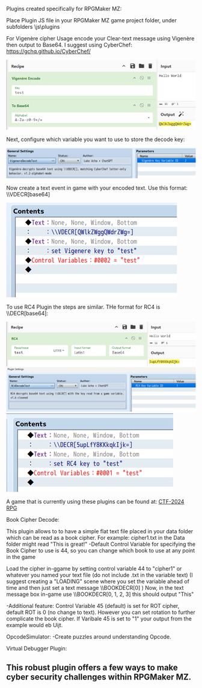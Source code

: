 Plugins created specifically for RPGMaker MZ:

Place Plugin JS file in your RPGMaker MZ game project folder, under subfolders \js\plugins

For Vigenère cipher Usage encode your Clear-text message using Vigenère then output to Base64.
  I suggest using CyberChef: https://gchq.github.io/CyberChef/

![alt text](https://raw.githubusercontent.com/securitymagic/rpgmakermz/main/images/vigenere-recipe.png "Vigenere CyberChef Recipe")

Next, configure which variable you want to use to store the decode key:

![alt text](https://raw.githubusercontent.com/securitymagic/rpgmakermz/main/images/vigenereplugin.png "Vigenere Plugin Manager")

Now create a text event in game with your encoded text. Use this format: \\\\VDECR[base64]

![alt text](https://raw.githubusercontent.com/securitymagic/rpgmakermz/main/images/vigenere-use.png "Vigenere Usage Example")

To use RC4 Plugin the steps are similar. THe format for RC4 is \\\\DECR[base64]:

![alt text](https://raw.githubusercontent.com/securitymagic/rpgmakermz/main/images/rc4-recipe.png "RC4 CyberChef Recipe")
![alt text](https://raw.githubusercontent.com/securitymagic/rpgmakermz/main/images/rc4plugin.png "RC4 Plugin Manager")
![alt text](https://raw.githubusercontent.com/securitymagic/rpgmakermz/main/images/rc4-use.png "RC4 Usage Example")

A game that is currently using these plugins can be found at: [CTF-2024 RPG](https://lukeacha.itch.io/capture-the-flag-2024)

Book Cipher Decode:

This plugin allows to to have a simple flat text file placed in your data folder which can be read as a book cipher. 
For example: cipher1.txt in the Data folder might read "This is great!"
-Default Control Variable for specifying the Book Cipher to use is 44, so you can change which book to use at any point in the game

Load the cipher in-ggame by setting control variable 44 to "cipher1" or whatever you named your text file (do not include .txt in the variable text)
(I suggest creating a "LOADING" scene where you set the variable ahead of time and then just set a text message \\\\BOOKDECR[0] )
Now, in the text message box in-game use \\\\BOOKDECR[0, 1, 2, 3] this should output "This"

-Additional feature: Control Variable 45 (default) is set for ROT cipher, default ROT is 0 (no change to text). However you can set rotation to further complicate the book cipher. If Varibale 45 is set to "1" your output from the example would eb Uijt.

OpcodeSimulator:
 -Create puzzles around understanding Opcode.
 

Virtual Debugger Plugin:

This robust plugin offers a few ways to make cyber security challenges within RPGMaker MZ.
  -
  
